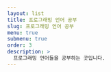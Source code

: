 ```yaml
---
layout: list
title: 프로그래밍 언어 공부
slug: 프로그래밍 언어 공부
menu: true
submenu: true
order: 3
description: >
  프로그래밍 언어들을 공부하는 곳입니다.
---
```


